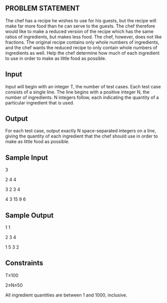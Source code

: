 ## PROBLEM STATEMENT 

The chef has a recipe he wishes to use for his guests, but the recipe will make far more food than he can serve to the guests. The chef therefore would like to make a reduced version of the recipe which has the same ratios of ingredients, but makes less food. The chef, however, does not like fractions. The original recipe contains only whole numbers of ingredients, and the chef wants the reduced recipe to only contain whole numbers of ingredients as well. Help the chef determine how much of each ingredient to use in order to make as little food as possible.

## Input

Input will begin with an integer T, the number of test cases. Each test case consists of a single line. The line begins with a positive integer N, the number of ingredients. N integers follow, each indicating the quantity of a particular ingredient that is used.

## Output

For each test case, output exactly N space-separated integers on a line, giving the quantity of each ingredient that the chef should use in order to make as little food as possible.

## Sample Input

3

2    4     4

3    2     3     4

4    3     15    9      6


## Sample Output

1    1

2    3    4

1    5    3    2

## Constraints

T≤100

2≤N≤50

All ingredient quantities are between 1 and 1000, inclusive.

